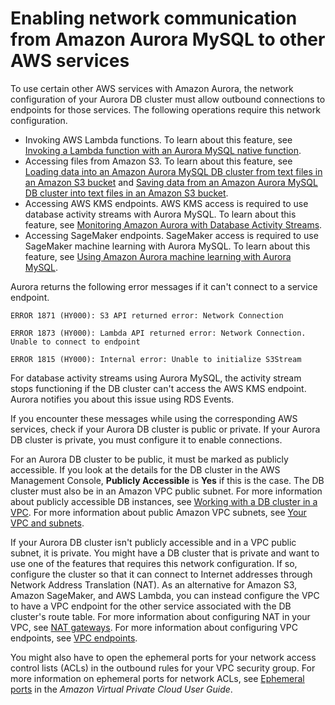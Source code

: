 # Enabling network communication from Amazon Aurora MySQL to other AWS services<a name="AuroraMySQL.Integrating.Authorizing.Network"></a>

To use certain other AWS services with Amazon Aurora, the network configuration of your Aurora DB cluster must allow outbound connections to endpoints for those services\. The following operations require this network configuration\.
+  Invoking AWS Lambda functions\. To learn about this feature, see [Invoking a Lambda function with an Aurora MySQL native function](AuroraMySQL.Integrating.Lambda.md#AuroraMySQL.Integrating.NativeLambda)\. 
+  Accessing files from Amazon S3\. To learn about this feature, see [Loading data into an Amazon Aurora MySQL DB cluster from text files in an Amazon S3 bucket](AuroraMySQL.Integrating.LoadFromS3.md) and [Saving data from an Amazon Aurora MySQL DB cluster into text files in an Amazon S3 bucket](AuroraMySQL.Integrating.SaveIntoS3.md)\. 
+ Accessing AWS KMS endpoints\. AWS KMS access is required to use database activity streams with Aurora MySQL\. To learn about this feature, see [Monitoring Amazon Aurora with Database Activity Streams](DBActivityStreams.md)\.
+ Accessing SageMaker endpoints\. SageMaker access is required to use SageMaker machine learning with Aurora MySQL\. To learn about this feature, see [Using Amazon Aurora machine learning with Aurora MySQL](mysql-ml.md)\.

Aurora returns the following error messages if it can't connect to a service endpoint\.

```
ERROR 1871 (HY000): S3 API returned error: Network Connection
```

```
ERROR 1873 (HY000): Lambda API returned error: Network Connection. Unable to connect to endpoint
```

```
ERROR 1815 (HY000): Internal error: Unable to initialize S3Stream
```

For database activity streams using Aurora MySQL, the activity stream stops functioning if the DB cluster can't access the AWS KMS endpoint\. Aurora notifies you about this issue using RDS Events\.

If you encounter these messages while using the corresponding AWS services, check if your Aurora DB cluster is public or private\. If your Aurora DB cluster is private, you must configure it to enable connections\.

For an Aurora DB cluster to be public, it must be marked as publicly accessible\. If you look at the details for the DB cluster in the AWS Management Console, **Publicly Accessible** is **Yes** if this is the case\. The DB cluster must also be in an Amazon VPC public subnet\. For more information about publicly accessible DB instances, see [Working with a DB cluster in a VPC](USER_VPC.WorkingWithRDSInstanceinaVPC.md)\. For more information about public Amazon VPC subnets, see [Your VPC and subnets](https://docs.aws.amazon.com/vpc/latest/userguide/VPC_Subnets.html)\.

If your Aurora DB cluster isn't publicly accessible and in a VPC public subnet, it is private\. You might have a DB cluster that is private and want to use one of the features that requires this network configuration\. If so, configure the cluster so that it can connect to Internet addresses through Network Address Translation \(NAT\)\. As an alternative for Amazon S3, Amazon SageMaker, and AWS Lambda, you can instead configure the VPC to have a VPC endpoint for the other service associated with the DB cluster's route table\. For more information about configuring NAT in your VPC, see [NAT gateways](https://docs.aws.amazon.com/vpc/latest/userguide/vpc-nat-gateway.html)\. For more information about configuring VPC endpoints, see [VPC endpoints](https://docs.aws.amazon.com/vpc/latest/userguide/vpc-endpoints.html)\.

You might also have to open the ephemeral ports for your network access control lists \(ACLs\) in the outbound rules for your VPC security group\. For more information on ephemeral ports for network ACLs, see [Ephemeral ports](https://docs.aws.amazon.com/vpc/latest/userguide/vpc-network-acls.html#nacl-ephemeral-ports) in the *Amazon Virtual Private Cloud User Guide*\.